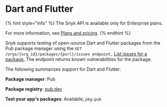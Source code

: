 # Dart and Flutter

{% hint style="info" %}
The Snyk API is available only for Enterprise plans.&#x20;

For more information, see [Plans and pricing](https://snyk.io/plans).
{% endhint %}

Snyk supports testing of open-source Dart and Flutter packages from the Pub package manager using the `GET /orgs/{org_id}/packages/{purl}/issues endpoint,` [List issues for a package.](../snyk-api/how-to-use-snyk-api-endpoints/rest-api-list-issues-for-a-package.md) The endpoint returns known vulnerabilities for the package.

The following summarizes support for Dart and Flutter:

**Package manager**: Pub

**Package registry**: [pub.dev](https://pub.dev/)

**Test your app's packages**: Available, `pkg:pub`





